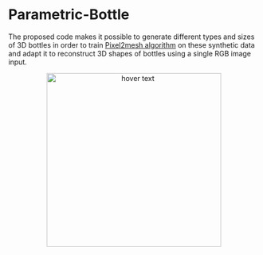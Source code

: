 # Parametric-Bottle

The proposed code makes it possible to generate different types and sizes of 3D bottles in order to train [Pixel2mesh algorithm](https://github.com/nywang16/Pixel2Mesh) on these synthetic data and adapt it to reconstruct 3D shapes of bottles using a single RGB image input.

<p align="center">
  <img src="btl1.stl" width="350" title="hover text">
</p>
